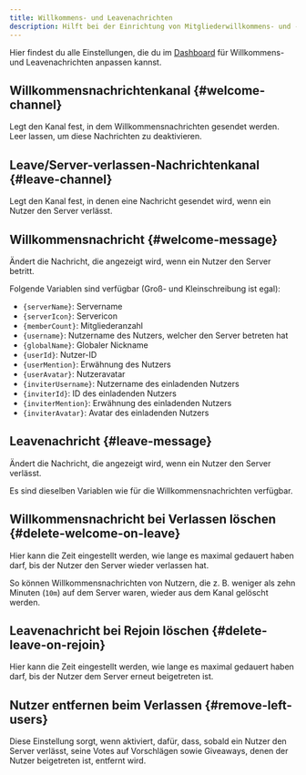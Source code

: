 ```yaml
---
title: Willkommens- und Leavenachrichten
description: Hilft bei der Einrichtung von Mitgliederwillkommens- und -leavenachrichten.
---
```


Hier findest du alle Einstellungen, die du im [Dashboard](https://tomatenkuchen.com/dashboard/settings#welcomeChannel) für Willkommens- und Leavenachrichten anpassen kannst.

## Willkommensnachrichtenkanal {#welcome-channel}

Legt den Kanal fest, in dem Willkommensnachrichten gesendet werden.
Leer lassen, um diese Nachrichten zu deaktivieren.

## Leave/Server-verlassen-Nachrichtenkanal {#leave-channel}

Legt den Kanal fest, in denen eine Nachricht gesendet wird, wenn ein Nutzer den Server verlässt.

## Willkommensnachricht {#welcome-message}

Ändert die Nachricht, die angezeigt wird, wenn ein Nutzer den Server betritt.

Folgende Variablen sind verfügbar (Groß- und Kleinschreibung ist egal):
- `{serverName}`: Servername
- `{serverIcon}`: Servericon
- `{memberCount}`: Mitgliederanzahl
- `{username}`: Nutzername des Nutzers, welcher den Server betreten hat
- `{globalName}`: Globaler Nickname
- `{userId}`: Nutzer-ID
- `{userMention}`: Erwähnung des Nutzers
- `{userAvatar}`: Nutzeravatar
- `{inviterUsername}`: Nutzername des einladenden Nutzers
- `{inviterId}`: ID des einladenden Nutzers
- `{inviterMention}`: Erwähnung des einladenden Nutzers
- `{inviterAvatar}`: Avatar des einladenden Nutzers

## Leavenachricht {#leave-message}

Ändert die Nachricht, die angezeigt wird, wenn ein Nutzer den Server verlässt.

Es sind dieselben Variablen wie für die Willkommensnachrichten verfügbar.

## Willkommensnachricht bei Verlassen löschen {#delete-welcome-on-leave}

Hier kann die Zeit eingestellt werden, wie lange es maximal gedauert haben darf, bis der Nutzer den Server wieder verlassen hat.

So können Willkommensnachrichten von Nutzern, die z. B. weniger als zehn Minuten (`10m`) auf dem Server waren, wieder aus dem Kanal gelöscht werden.

## Leavenachricht bei Rejoin löschen {#delete-leave-on-rejoin}

Hier kann die Zeit eingestellt werden, wie lange es maximal gedauert haben darf, bis der Nutzer dem Server erneut beigetreten ist.

## Nutzer entfernen beim Verlassen {#remove-left-users}

Diese Einstellung sorgt, wenn aktiviert, dafür, dass, sobald ein Nutzer den Server verlässt, seine Votes auf Vorschlägen sowie Giveaways, denen der Nutzer beigetreten ist, entfernt wird.
